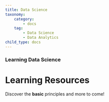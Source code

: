 ```yaml
---
title: Data Science
taxonomy:
    category:
        - docs
    tag:
        - Data Science
        - Data Analytics
child_type: docs
---
```


### Learning Data Science

# Learning Resources

Discover the **basic** principles and more to come!

